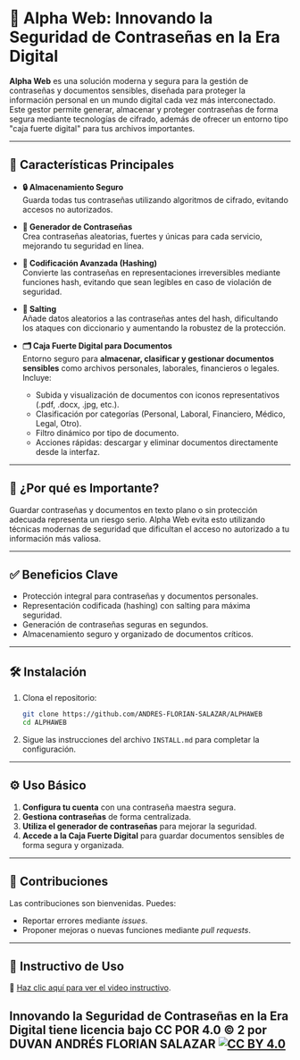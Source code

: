 
# 🔐 Alpha Web: Innovando la Seguridad de Contraseñas en la Era Digital

**Alpha Web** es una solución moderna y segura para la gestión de contraseñas y documentos sensibles, diseñada para proteger la información personal en un mundo digital cada vez más interconectado. Este gestor permite generar, almacenar y proteger contraseñas de forma segura mediante tecnologías de cifrado, además de ofrecer un entorno tipo "caja fuerte digital" para tus archivos importantes.

---

## 🚀 Características Principales

- **🔒 Almacenamiento Seguro**  
  Guarda todas tus contraseñas utilizando algoritmos de cifrado, evitando accesos no autorizados.

- **🔑 Generador de Contraseñas**  
  Crea contraseñas aleatorias, fuertes y únicas para cada servicio, mejorando tu seguridad en línea.

- **🧬 Codificación Avanzada (Hashing)**  
  Convierte las contraseñas en representaciones irreversibles mediante funciones hash, evitando que sean legibles en caso de violación de seguridad.

- **🧂 Salting**  
  Añade datos aleatorios a las contraseñas antes del hash, dificultando los ataques con diccionario y aumentando la robustez de la protección.

- **🗂️ Caja Fuerte Digital para Documentos**  
  Entorno seguro para **almacenar, clasificar y gestionar documentos sensibles** como archivos personales, laborales, financieros o legales. Incluye:
  - Subida y visualización de documentos con iconos representativos (.pdf, .docx, .jpg, etc.).
  - Clasificación por categorías (Personal, Laboral, Financiero, Médico, Legal, Otro).
  - Filtro dinámico por tipo de documento.
  - Acciones rápidas: descargar y eliminar documentos directamente desde la interfaz.

---

## 📌 ¿Por qué es Importante?

Guardar contraseñas y documentos en texto plano o sin protección adecuada representa un riesgo serio. Alpha Web evita esto utilizando técnicas modernas de seguridad que dificultan el acceso no autorizado a tu información más valiosa.

---

## ✅ Beneficios Clave

- Protección integral para contraseñas y documentos personales.
- Representación codificada (hashing) con salting para máxima seguridad.
- Generación de contraseñas seguras en segundos.
- Almacenamiento seguro y organizado de documentos críticos.

---

## 🛠️ Instalación

1. Clona el repositorio:
   ```bash
   git clone https://github.com/ANDRES-FLORIAN-SALAZAR/ALPHAWEB
   cd ALPHAWEB
   ```

2. Sigue las instrucciones del archivo `INSTALL.md` para completar la configuración.

---

## ⚙️ Uso Básico

1. **Configura tu cuenta** con una contraseña maestra segura.
2. **Gestiona contraseñas** de forma centralizada.
3. **Utiliza el generador de contraseñas** para mejorar la seguridad.
4. **Accede a la Caja Fuerte Digital** para guardar documentos sensibles de forma segura y organizada.

---

## 🤝 Contribuciones

Las contribuciones son bienvenidas. Puedes:

- Reportar errores mediante *issues*.
- Proponer mejoras o nuevas funciones mediante *pull requests*.

---
## 🎥 Instructivo de Uso

🎥 [Haz clic aquí para ver el video instructivo](./static/Videos/INSTRUCTIVO.mp4).

## Innovando la Seguridad de Contraseñas en la Era Digital tiene licencia bajo CC POR 4.0 © 2 por DUVAN ANDRÉS FLORIAN SALAZAR [![CC BY 4.0](https://i.creativecommons.org/l/by/4.0/88x31.png)](https://creativecommons.org/licenses/by/4.0/)
